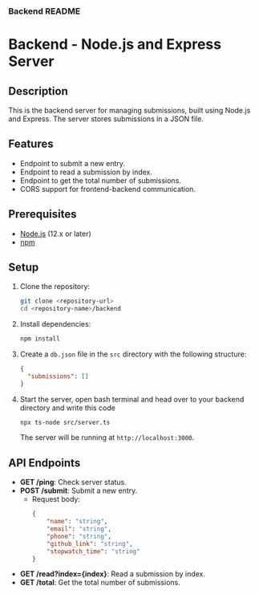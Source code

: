 
### Backend README

# Backend - Node.js and Express Server

## Description
This is the backend server for managing submissions, built using Node.js and Express. The server stores submissions in a JSON file.

## Features
- Endpoint to submit a new entry.
- Endpoint to read a submission by index.
- Endpoint to get the total number of submissions.
- CORS support for frontend-backend communication.

## Prerequisites
- [Node.js](https://nodejs.org/) (12.x or later)
- [npm](https://www.npmjs.com/)

## Setup

1. Clone the repository:
    ```sh
    git clone <repository-url>
    cd <repository-name>/backend
    ```

2. Install dependencies:
    ```sh
    npm install
    ```

3. Create a `db.json` file in the `src` directory with the following structure:
    ```json
    {
      "submissions": []
    }
    ```

4. Start the server, open bash terminal and head over to your backend directory and write this code
    ```sh
    npx ts-node src/server.ts
    ```
    The server will be running at `http://localhost:3000`.

## API Endpoints
- **GET /ping**: Check server status.
- **POST /submit**: Submit a new entry.
    - Request body:
        ```json
        {
            "name": "string",
            "email": "string",
            "phone": "string",
            "github_link": "string",
            "stopwatch_time": "string"
        }
        ```
- **GET /read?index={index}**: Read a submission by index.
- **GET /total**: Get the total number of submissions.

